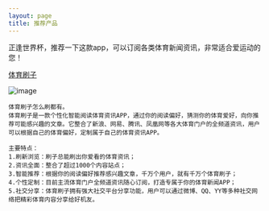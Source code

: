 ```yaml
---
layout: page
title: 推荐产品
---
```


正逢世界杯，推荐一下这款app，可以订阅各类体育新闻资讯，非常适合爱运动的您！

[体育刷子](http://shua.duowan.com/)

![image](http://akzhou.github.io/images/sportbrush_Icon@2x.png)


	体育刷子怎么刷都有。
	体育刷子是一款个性化智能阅读体育资讯APP，通过你的阅读偏好，猜测你的体育爱好，向你推荐可能感兴趣的文章。它整合了新浪、网易、腾讯、凤凰网等各大体育门户的全频道资讯，用户可以根据自己的体育偏好，定制属于自己的体育资讯APP。
	
	主要特点：
	1.刷新浏览：刷子总能刷出你爱看的体育资讯；
	2.资讯全面：整合了超过1000个内容站点；
	3.智能推荐：根据你的阅读偏好推荐感兴趣文章，千万个用户，就有千万个体育刷子；
	4.个性定制：目前主流体育门户全频道资讯随心订阅，打造专属于你的体育新闻APP；
	5.社交分享：体育刷子拥有强大社交平台分享功能，用户可以通过微博、QQ、YY等多种社交网络把精彩体育内容分享给好机友。
